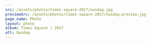 ```yaml
---
src: /assets/photos/times-square-2017/nasdaq.jpg
previewSrc: /assets/photos/times-square-2017/nasdaq-preview.jpg
page_name: Photo
layout: photo
album: Times Square / 2017
alt: Nasdaq
---
```


